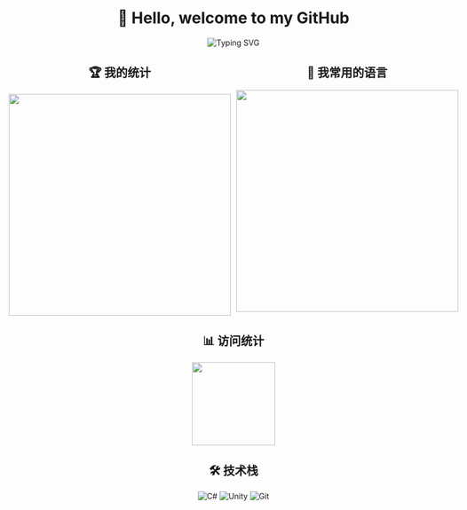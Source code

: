 <div align="center">
    
# 👋 Hello, welcome to my GitHub

<img src="https://readme-typing-svg.herokuapp.com?font=Fira+Code&pause=1000&color=2F90F7&center=true&vCenter=true&width=300&lines=热爱编程;永远保持学习的激情;" alt="Typing SVG" />

<div style="display: flex; align-items: flex-start; justify-content: center; gap: 10px;">
    <div style="text-align: center;">
        <h2>🏆 我的统计</h2>
        <img width="400" src="https://github-readme-stats.vercel.app/api?username=qqw1584913629&show_icons=true&theme=tokyonight" />
    </div>
    <div style="text-align: center;">
        <h2>🚀 我常用的语言</h2>
        <img width="400" src="https://github-readme-stats.vercel.app/api/top-langs/?username=qqw1584913629&layout=compact&theme=tokyonight" />
    </div>
</div>

## 📊 访问统计
<img width="150" src="https://profile-counter.glitch.me/qqw1584913629/count.svg" />

## 🛠️ 技术栈
![C#](https://img.shields.io/badge/-C%23-239120?style=flat-square&logo=c-sharp&logoColor=white)
![Unity](https://img.shields.io/badge/-Unity-000000?style=flat-square&logo=unity&logoColor=white)
![Git](https://img.shields.io/badge/-Git-F05032?style=flat-square&logo=git&logoColor=white)

</div>
